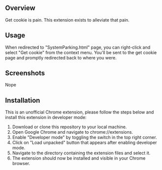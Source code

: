 ## Overview

Get cookie is pain. This extension exists to alleviate that pain. 

## Usage

When redirected to "SystemParking.html" page, you can right-click and select "Get cookie" from the context menu. You'll be sent to the get cookie page and promptly redirected back to where you were.

## Screenshots

Nope

## Installation

This is an unofficial Chrome extension, please follow the steps below and install this extension in developer mode:

1. Download or clone this repository to your local machine.
2. Open Google Chrome and navigate to chrome://extensions.
3. Enable "Developer mode" by toggling the switch in the top right corner.
4. Click on "Load unpacked" button that appears after enabling developer mode.
5. Navigate to the directory containing the extension files and select it.
6. The extension should now be installed and visible in your Chrome browser.
